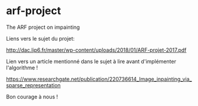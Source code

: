 # arf-project

The ARF project on impainting

Liens vers le sujet du projet:

http://dac.lip6.fr/master/wp-content/uploads/2018/01/ARF-projet-2017.pdf

Lien vers un article mentionné dans le sujet à lire avant d'implémenter l'algorithme !

https://www.researchgate.net/publication/220736614_Image_inpainting_via_sparse_representation

Bon courage à nous !
